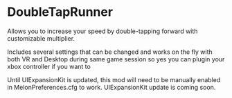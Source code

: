 # DoubleTapRunner
Allows you to increase your speed by double-tapping forward with customizable multiplier.

Includes several settings that can be changed and works on the fly with both VR and Desktop during same game session so yes you can plugin your xbox controller if you want to

Until UIExpansionKit is updated, this mod will need to be manually enabled in MelonPreferences.cfg to work. UIExpansionKit update is coming soon.
